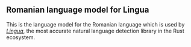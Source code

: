 ## Romanian language model for Lingua

This is the language model for the Romanian language which is used by 
[*Lingua*](https://github.com/pemistahl/lingua-rs), 
the most accurate natural language detection library in the Rust ecosystem.